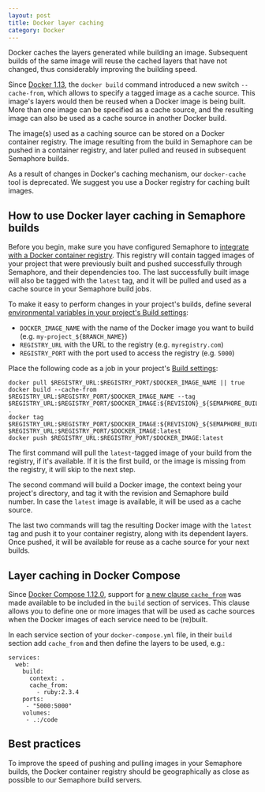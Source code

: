 ```yaml
---
layout: post
title: Docker layer caching
category: Docker
---
```


Docker caches the layers generated while building an image. Subsequent builds
of the same image will reuse the cached layers that have not changed, thus
considerably improving the building speed.

Since [Docker 1.13](https://github.com/moby/moby/blob/master/CHANGELOG.md#1130-2017-01-18),
the `docker build` command introduced a new switch `--cache-from`, which allows
to specify a tagged image as a cache source. This image's layers would then be
reused when a Docker image is being built. More than one image can be specified
as a cache source, and the resulting image can also be used as a cache source
in another Docker build.

The image(s) used as a caching source can be stored on a Docker container
registry. The image resulting from the build in Semaphore can be pushed in a
container registry, and later pulled and reused in subsequent Semaphore builds.

As a result of changes in Docker's caching mechanism, our `docker-cache` tool
is deprecated. We suggest you use a Docker registry for caching built images.

## How to use Docker layer caching in Semaphore builds

Before you begin, make sure you have configured Semaphore to
[integrate with a Docker container registry](/docs/docker/setting-up-continuous-integration-for-docker-project.html).
This registry will contain tagged images of your project that were previously
built and pushed successfully through Semaphore, and their dependencies too.
The last successfully built image will also be tagged with the `latest` tag,
and it will be pulled and used as a cache source in your Semaphore build jobs.

To make it easy to perform changes in your project's builds, define several
[environmental variables in your project's Build settings](/docs/available-environment-variables.html):

- `DOCKER_IMAGE_NAME` with the name of the Docker image you want to build (e.g.
  `my-project_${BRANCH_NAME}`)
- `REGISTRY_URL` with the URL to the registry (e.g. `myregistry.com`)
- `REGISTRY_PORT` with the port used to access the registry (e.g. `5000`)

Place the following code as a job in your project's
[Build settings](/docs/customizing-build-commands.html):

```
docker pull $REGISTRY_URL:$REGISTRY_PORT/$DOCKER_IMAGE_NAME || true
docker build --cache-from $REGISTRY_URL:$REGISTRY_PORT/$DOCKER_IMAGE_NAME --tag $REGISTRY_URL:$REGISTRY_PORT/$DOCKER_IMAGE:${REVISION}_${SEMAPHORE_BUILD_NUMBER} .
docker tag $REGISTRY_URL:$REGISTRY_PORT/$DOCKER_IMAGE:${REVISION}_${SEMAPHORE_BUILD_NUMBER} $REGISTRY_URL:$REGISTRY_PORT/$DOCKER_IMAGE:latest
docker push $REGISTRY_URL:$REGISTRY_PORT/$DOCKER_IMAGE:latest
```

The first command will pull the `latest`-tagged image of your build from the
registry, if it's available. If it is the first build, or the image is missing
from the registry, it will skip to the next step.

The second command will build a Docker image, the context being your project's
directory, and tag it with the revision and Semaphore build number. In case the
`latest` image is available, it will be used as a cache source.

The last two commands will tag the resulting Docker image with the `latest` tag
and push it to your container registry, along with its dependent layers. Once
pushed, it will be available for reuse as a cache source for your next builds.

## Layer caching in Docker Compose

Since [Docker Compose 1.12.0](https://github.com/docker/compose/blob/master/CHANGELOG.md#1120-2017-04-04),
support for [a new clause `cache_from`](https://docs.docker.com/compose/compose-file/#cache_from)
was made available to be included in the `build` section of services.
This clause allows you to define one or more images that will be used as cache
sources when the Docker images of each service need to be (re)built.

In each service section of your `docker-compose.yml` file, in their `build`
section add `cache_from` and then define the layers to be used, e.g.:

```
services:
  web:
    build:
      context: .
      cache_from:
        - ruby:2.3.4
    ports:
     - "5000:5000"
    volumes:
     - .:/code
```

## Best practices

To improve the speed of pushing and pulling images in your Semaphore builds,
the Docker container registry should be geographically as close as possible to
our Semaphore build servers.
